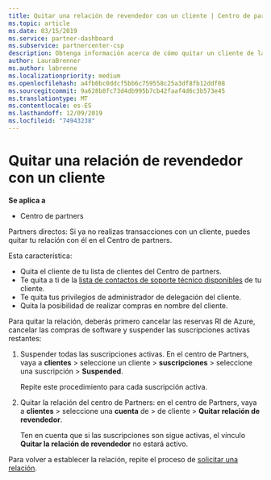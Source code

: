 ```yaml
---
title: Quitar una relación de revendedor con un cliente | Centro de partners
ms.topic: article
ms.date: 03/15/2019
ms.service: partner-dashboard
ms.subservice: partnercenter-csp
description: Obtenga información acerca de cómo quitar un cliente de la lista de clientes, quitar sus propios privilegios de administrador delegado y dejar de realizar compras o ofrecer soporte técnico.
author: LauraBrenner
ms.author: labrenne
ms.localizationpriority: medium
ms.openlocfilehash: a4fb0bc0ddcf5bb6c759558c25a3df8fb12ddf08
ms.sourcegitcommit: 9a628b8fc73d4db995b7cb42faaf4d6c3b573e45
ms.translationtype: MT
ms.contentlocale: es-ES
ms.lasthandoff: 12/09/2019
ms.locfileid: "74943238"
---
```

# <a name="remove-a-reseller-relationship-with-a-customer"></a>Quitar una relación de revendedor con un cliente

**Se aplica a**

-   Centro de partners

Partners directos: Si ya no realizas transacciones con un cliente, puedes quitar tu relación con él en el Centro de partners. 

Esta característica:
*  Quita el cliente de tu lista de clientes del Centro de partners.
*  Te quita a ti de la [lista de contactos de soporte técnico disponibles](assign-support-contacts.md) de tu cliente.
*  Te quita tus privilegios de administrador de delegación del cliente.
*  Quita la posibilidad de realizar compras en nombre del cliente.

Para quitar la relación, deberás primero cancelar las reservas RI de Azure, cancelar las compras de software y suspender las suscripciones activas restantes:
1. Suspender todas las suscripciones activas. En el centro de Partners, vaya a **clientes** > seleccione un cliente > **suscripciones** > seleccione una suscripción > **Suspended**. 

   Repite este procedimiento para cada suscripción activa.

2. Quitar la relación del centro de Partners: en el centro de Partners, vaya a **clientes** > seleccione una **cuenta** de > de cliente > **Quitar relación de revendedor**.

   Ten en cuenta que si las suscripciones son sigue activas, el vínculo **Quitar la relación de revendedor** no estará activo. 

Para volver a establecer la relación, repite el proceso de [solicitar una relación](request-a-relationship-with-a-customer.md).
